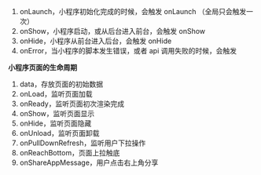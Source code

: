 1. onLaunch，小程序初始化完成的时候，会触发 onLaunch （全局只会触发一次）
2. onShow，小程序启动，或从后台进入前台，会触发 onShow
3. onHide，小程序从前台进入后台，会触发 onHide
4. onError，当小程序的脚本发生错误，或者 api 调用失败的时候，会触发



**小程序页面的生命周期**

1. data，存放页面的初始数据
2. onLoad，监听页面加载
3. onReady，监听页面初次渲染完成
4. onShow，监听页面显示
5. onHide，监听页面隐藏
6. onUnload，监听页面卸载
7. onPullDownRefresh，监听用户下拉操作
8. onReachBottom，页面上拉触底
9. onShareAppMessage，用户点击右上角分享